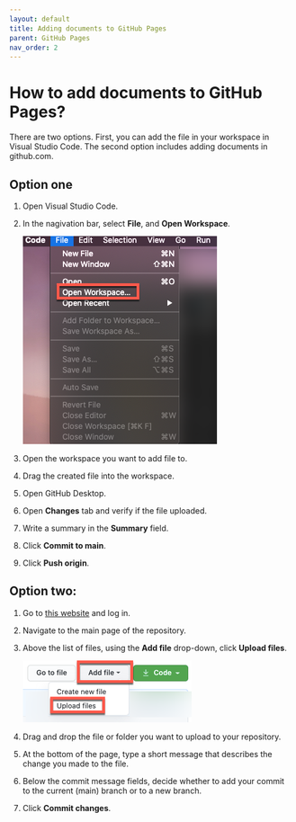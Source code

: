 ```yaml
---
layout: default
title: Adding documents to GitHub Pages
parent: GitHub Pages
nav_order: 2
---
```

 
# How to add documents to GitHub Pages?  

There are two options. First, you can add the file in your workspace in Visual Studio Code. The second option includes adding documents in github.com.  

## Option one  

1. Open Visual Studio Code.
2. In the nagivation bar, select **File**, and **Open Workspace**.  

   ![workspace](/assets/images/workspace.png)
3. Open the workspace you want to add file to.
4. Drag the created file into the workspace.
5. Open GitHub Desktop.
6. Open **Changes** tab and verify if the file uploaded.
7. Write a summary in the **Summary** field.
8. Click **Commit to main**.
9.  Click **Push origin**.  


## Option two:

1. Go to [this website](https://github.com//) and log in.  
2. Navigate to the main page of the repository.
3. Above the list of files, using the **Add file** drop-down, click **Upload files**.  

    ![upload](/assets/images/upload.png)   
4. Drag and drop the file or folder you want to upload to your repository.
5. At the bottom of the page, type a short message that describes the change you made to the file. 
6. Below the commit message fields, decide whether to add your commit to the current (main) branch or to a new branch.
7. Click **Commit changes**.